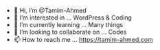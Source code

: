 - 👋 Hi, I’m @Tamim-Ahmed
- 👀 I’m interested in ... WordPress & Coding
- 🌱 I’m currently learning ... Many things
- 💞️ I’m looking to collaborate on ... Codes
- 📫 How to reach me ... https://tamim-ahmed.com

<!---
Tamim-Ahmed/Tamim-Ahmed is a ✨ special ✨ repository because its `README.md` (this file) appears on your GitHub profile.
You can click the Preview link to take a look at your changes.
--->
